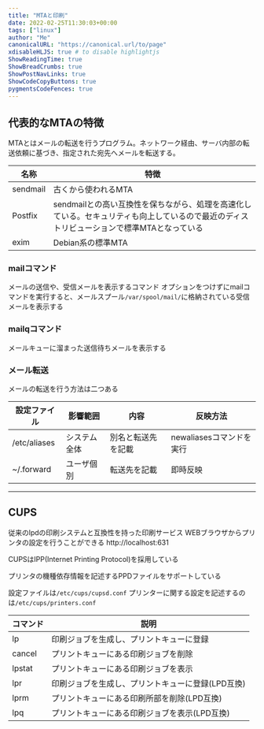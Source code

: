 ```yaml
---
title: "MTAと印刷"
date: 2022-02-25T11:30:03+00:00
tags: ["linux"] 
author: "Me"
canonicalURL: "https://canonical.url/to/page"
xdisableHLJS: true # to disable highlightjs
ShowReadingTime: true
ShowBreadCrumbs: true
ShowPostNavLinks: true
ShowCodeCopyButtons: true
pygmentsCodeFences: true
---
```


## 代表的なMTAの特徴
MTAとはメールの転送を行うプログラム。ネットワーク経由、サーバ内部の転送依頼に基づき、指定された宛先へメールを転送する。

|名称|特徴|
|-|-|
|sendmail|古くから使われるMTA|
|Postfix|sendmailとの高い互換性を保ちながら、処理を高速化している。セキュリティも向上しているので最近のディストリビューションで標準MTAとなっている|
|exim|Debian系の標準MTA|

### mailコマンド
メールの送信や、受信メールを表示するコマンド
オプションをつけずにmailコマンドを実行すると、メールスプール`/var/spool/mail/`に格納されている受信メールを表示する

### mailqコマンド
メールキューに溜まった送信待ちメールを表示する

### メール転送
メールの転送を行う方法は二つある

|設定ファイル|影響範囲|内容|反映方法|
|-|-|-|-|
|/etc/aliases|システム全体|別名と転送先を記載|newaliasesコマンドを実行|
|~/.forward|ユーザ個別|転送先を記載|即時反映|

----
## CUPS
従来のlpdの印刷システムと互換性を持った印刷サービス
WEBブラウザからプリンタの設定を行うことができる
http://localhost:631

CUPSはIPP(Internet Printing Protocol)を採用している

プリンタの機種依存情報を記述するPPDファイルをサポートしている

設定ファイルは`/etc/cups/cupsd.conf`
プリンターに関する設定を記述するのは`/etc/cups/printers.conf`

|コマンド|説明|
|-|-|
|lp|印刷ジョブを生成し、プリントキューに登録|
|cancel|プリントキューにある印刷ジョブを削除|
|lpstat|プリントキューにある印刷ジョブを表示|
|lpr|印刷ジョブを生成し、プリントキューに登録(LPD互換)|
|lprm|プリントキューにある印刷所部を削除(LPD互換)|
|lpq|プリントキューにある印刷ジョブを表示(LPD互換)|


